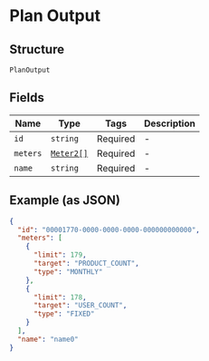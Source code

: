 
# Plan Output

## Structure

`PlanOutput`

## Fields

| Name | Type | Tags | Description |
|  --- | --- | --- | --- |
| `id` | `string` | Required | - |
| `meters` | [`Meter2[]`](../../doc/models/meter-2.md) | Required | - |
| `name` | `string` | Required | - |

## Example (as JSON)

```json
{
  "id": "00001770-0000-0000-0000-000000000000",
  "meters": [
    {
      "limit": 179,
      "target": "PRODUCT_COUNT",
      "type": "MONTHLY"
    },
    {
      "limit": 178,
      "target": "USER_COUNT",
      "type": "FIXED"
    }
  ],
  "name": "name0"
}
```

